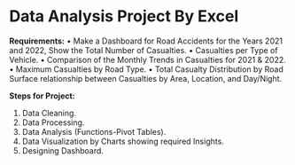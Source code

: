 # Data Analysis Project By Excel

**Requirements:**
•	Make a Dashboard for Road Accidents for the Years 2021 and 2022, Show the Total Number of Casualties.
•	Casualties per Type of Vehicle.
•	Comparison of the Monthly Trends in Casualties for 2021 & 2022.
•	Maximum Casualties by Road Type.
•	Total Casualty Distribution by Road Surface relationship between Casualties by Area, Location, and Day/Night.

**Steps for Project:**
1. Data Cleaning.
2. Data Processing.
3. Data Analysis (Functions-Pivot Tables).
4. Data Visualization by Charts showing required Insights.
5. Designing Dashboard.
